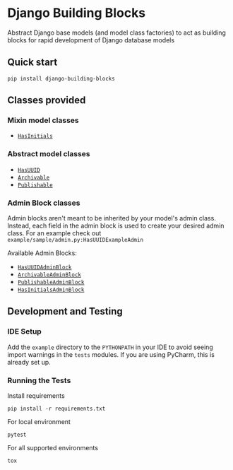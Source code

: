 # Django Building Blocks

Abstract Django base models (and model class factories) to act as building blocks for rapid development of Django
database models

## Quick start

```shell
pip install django-building-blocks
```

## Classes provided

### Mixin model classes

- [`HasInitials`](building_blocks/models/mixins.py#L4)

### Abstract model classes

- [`HasUUID`](building_blocks/models/abstracts.py#L10)
- [`Archivable`](building_blocks/models/abstracts.py#L25)
- [`Publishable`](building_blocks/models/abstracts.py#L48)

### Admin Block classes

Admin blocks aren't meant to be inherited by your model's admin class. Instead, each field in the admin block is used to
create your desired admin class. For an example check out `example/sample/admin.py:HasUUIDExampleAdmin`

Available Admin Blocks:

- [`HasUUIDAdminBlock`](building_blocks/admin/blocks.py#L10)
- [`ArchivableAdminBlock`](building_blocks/admin/blocks.py#L25)
- [`PublishableAdminBlock`](building_blocks/admin/blocks.py#L35)
- [`HasInitialsAdminBlock`](building_blocks/admin/blocks.py#L45)

## Development and Testing

### IDE Setup

Add the `example` directory to the `PYTHONPATH` in your IDE to avoid seeing import warnings in the `tests` modules. If
you are using PyCharm, this is already set up.

### Running the Tests

Install requirements

```
pip install -r requirements.txt
```

For local environment

```
pytest
```

For all supported environments

```
tox
```
